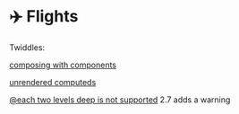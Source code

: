 # :airplane: Flights 

Twiddles:

[composing with components](https://ember-twiddle.com/c94d165be632ce921104f0242474ecf5?openFiles=templates.application.hbs%2C&route=%2Fcontextual-components)

[unrendered computeds](https://ember-twiddle.com/9a505c04e139cb14a82ecdc8945e7abf?openFiles=templates.components.v3-dialogue-box.hbs%2C)

[@each two levels deep is not supported](https://ember-twiddle.com/c580593125450d241f248d63193d6431?openFiles=templates.components.v3-dialogue-box.hbs%2C)
2.7 adds a warning
